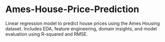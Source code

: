 # Ames-House-Price-Prediction
Linear regression model to predict house prices using the Ames Housing dataset. Includes EDA, feature engineering, domain insights, and model evaluation using R-squared and RMSE.
